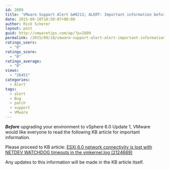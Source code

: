 ```yaml
---
id: 2809
title: 'VMware Support Alert &#8211; ALERT: Important information before upgrading to vSphere 6.0 Update 1'
date: 2015-09-10T10:50:07+00:00
author: Rick Scherer
layout: post
guid: http://vmwaretips.com/wp/?p=2809
permalink: /2015/09/10/vmware-support-alert-alert-important-information-before-upgrading-to-vsphere-6-0-update-1/
ratings_users:
  - "0"
ratings_score:
  - "0"
ratings_average:
  - "0"
views:
  - "26451"
categories:
  - Alert
tags:
  - alert
  - Bug
  - patch
  - support
  - VMware
---
```

_**Before**_ upgrading your environment to vSphere 6.0 Update 1, VMware would like everyone to read the following KB article for important information.

Please proceed to KB article: <a href="http://vmw.re/1KGVy3m" target="_blank">ESXi 6.0 network connectivity is lost with NETDEV WATCHDOG timeouts in the vmkernel.log (2124669)</a>

Any updates to this information will be made in the KB article itself.